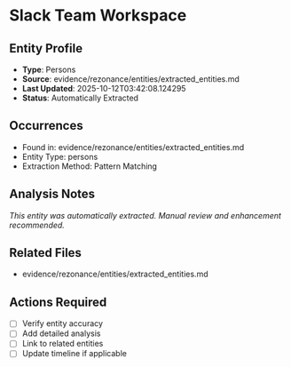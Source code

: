 # Slack Team Workspace

## Entity Profile
- **Type**: Persons
- **Source**: evidence/rezonance/entities/extracted_entities.md
- **Last Updated**: 2025-10-12T03:42:08.124295
- **Status**: Automatically Extracted

## Occurrences
- Found in: evidence/rezonance/entities/extracted_entities.md
- Entity Type: persons
- Extraction Method: Pattern Matching

## Analysis Notes
*This entity was automatically extracted. Manual review and enhancement recommended.*

## Related Files
- evidence/rezonance/entities/extracted_entities.md

## Actions Required
- [ ] Verify entity accuracy
- [ ] Add detailed analysis
- [ ] Link to related entities
- [ ] Update timeline if applicable

